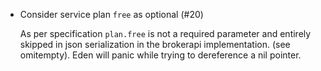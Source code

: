 *  Consider service plan `free` as optional (#20)

    As per specification `plan.free` is not a required parameter and entirely skipped in json serialization in the brokerapi implementation. (see omitempty).
    Eden will panic while trying to dereference a nil pointer.

